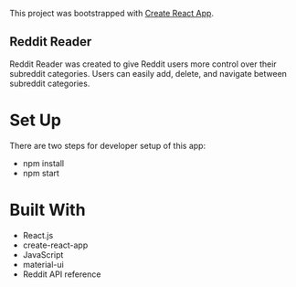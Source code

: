 This project was bootstrapped with [Create React App](https://github.com/facebookincubator/create-react-app).


## Reddit Reader

Reddit Reader was created to give Reddit users more control over their subreddit categories. Users can easily add, delete, and navigate between subreddit categories.


# Set Up
There are two steps for developer setup of this app:
- npm install
- npm start

# Built With
- React.js
- create-react-app
- JavaScript
- material-ui
- Reddit API reference
